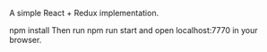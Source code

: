 A simple React + Redux implementation.

 npm install 
Then run npm run start and open localhost:7770 in your browser.